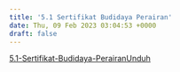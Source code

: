```yaml
---
title: '5.1 Sertifikat Budidaya Perairan'
date: Thu, 09 Feb 2023 03:04:53 +0000
draft: false
---
```


[5.1-Sertifikat-Budidaya-Perairan](https://cloud.unda.ac.id/www/wp-content/uploads/2023/02/5.1-Sertifikat-Budidaya-Perairan.pdf)[Unduh](https://cloud.unda.ac.id/www/wp-content/uploads/2023/02/5.1-Sertifikat-Budidaya-Perairan.pdf)